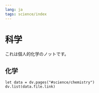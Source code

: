 ```yaml
---
lang: ja
tags: science/index
---
```

# 科学 
これは個人的化学のノットです。
## 化学
```dataviewjs
let data = dv.pages("#science/chemistry")
dv.list(data.file.link)
```


